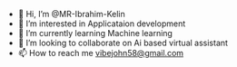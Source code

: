 - 👋 Hi, I’m @MR-Ibrahim-Kelin
- 👀 I’m interested in Applicataion development
- 🌱 I’m currently learning Machine learning
- 💞️ I’m looking to collaborate on Ai based virtual assistant
- 📫 How to reach me vibejohn58@gmail.com

<!---
MR-Ibrahim-Kelin/MR-Ibrahim-Kelin is a ✨ special ✨ repository because its `README.md` (this file) appears on your GitHub profile.
You can click the Preview link to take a look at your changes.
--->
